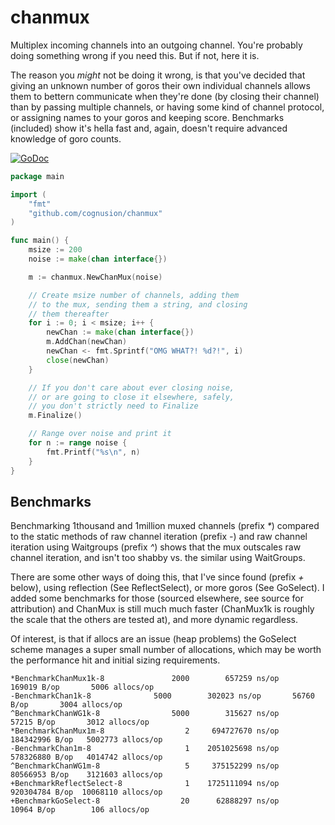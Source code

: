 # chanmux
Multiplex incoming channels into an outgoing channel. 
You're probably doing something wrong if you need this. 
But if not, here it is.

The reason you _might_ not be doing it wrong, is that you've decided that giving an unknown number of goros their own 
individual channels allows them to bettern communicate when they're done (by closing their channel) than by passing multiple
channels, or having some kind of channel protocol, or assigning names to your goros and keeping score. Benchmarks (included) show 
it's hella fast and, again, doesn't require advanced knowledge of goro counts.

[![GoDoc](https://godoc.org/github.com/cognusion/chanmux?status.svg)](https://godoc.org/github.com/cognusion/chanmux)

```go
package main

import (
	"fmt"
	"github.com/cognusion/chanmux"
)

func main() {
	msize := 200
	noise := make(chan interface{})

	m := chanmux.NewChanMux(noise)

	// Create msize number of channels, adding them
	// to the mux, sending them a string, and closing
	// them thereafter
	for i := 0; i < msize; i++ {
		newChan := make(chan interface{})
		m.AddChan(newChan)
		newChan <- fmt.Sprintf("OMG WHAT?! %d?!", i)
		close(newChan)
	}

	// If you don't care about ever closing noise,
	// or are going to close it elsewhere, safely,
	// you don't strictly need to Finalize
	m.Finalize()

	// Range over noise and print it
	for n := range noise {
		fmt.Printf("%s\n", n)
	}
}
```

## Benchmarks

Benchmarking 1thousand and 1million muxed channels (prefix _*_) compared to the static methods of raw channel iteration (prefix _-_)
and raw channel iteration using Waitgroups (prefix _^_) shows that the mux outscales raw channel iteration, and isn't too shabby vs.
the similar using WaitGroups.

There are some other ways of doing this, that I've since found (prefix _+_ below), using reflection (See ReflectSelect), or more 
goros (See GoSelect). I added some benchmarks for those (sourced elsewhere, see source for attribution) and ChanMux 
is still much much faster (ChanMux1k is roughly the scale that the others are tested at), and more dynamic regardless. 

Of interest, is that if allocs are an issue (heap problems) the GoSelect scheme manages a super small number of 
allocations, which may be worth the performance hit and initial sizing requirements.


```
*BenchmarkChanMux1k-8       	    2000	    657259 ns/op	  169019 B/op	    5006 allocs/op
-BenchmarkChan1k-8         	    5000	    302023 ns/op	   56760 B/op	    3004 allocs/op
^BenchmarkChanWG1k-8        	    5000	    315627 ns/op	   57215 B/op	    3012 allocs/op
*BenchmarkChanMux1m-8       	       2	 694727670 ns/op	184342996 B/op	 5002773 allocs/op
-BenchmarkChan1m-8          	       1	2051025698 ns/op	578326880 B/op	 4014742 allocs/op
^BenchmarkChanWG1m-8        	       5	 375152299 ns/op	80566953 B/op	 3121603 allocs/op
+BenchmarkReflectSelect-8   	       1	1725111094 ns/op	920304784 B/op	10068110 allocs/op
+BenchmarkGoSelect-8        	      20	  62888297 ns/op	   10964 B/op	     106 allocs/op

```
